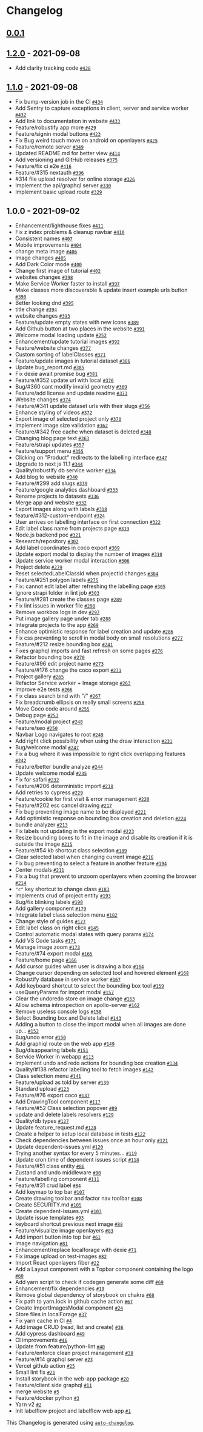 # Changelog

## [0.0.1](https://github.com/labelflow/labelflow/compare/1.2.0...0.0.1)

## [1.2.0](https://github.com/labelflow/labelflow/compare/1.1.0...1.2.0) - 2021-09-08

- Add clarity tracking code [`#428`](https://github.com/labelflow/labelflow/pull/428)
## [1.1.0](https://github.com/labelflow/labelflow/compare/1.0.0...1.1.0) - 2021-09-08

- Fix bump-version job in the CI [`#434`](https://github.com/labelflow/labelflow/pull/434)
- Add Sentry to capture exceptions in client, server and service worker [`#432`](https://github.com/labelflow/labelflow/pull/432)
- Add link to documentation in website [`#433`](https://github.com/labelflow/labelflow/pull/433)
- Feature/robustify app more [`#429`](https://github.com/labelflow/labelflow/pull/429)
- Feature/signin modal buttons [`#423`](https://github.com/labelflow/labelflow/pull/423)
- Fix Bug weird touch move on android on openlayers [`#425`](https://github.com/labelflow/labelflow/pull/425)
- Feature/remote server [`#349`](https://github.com/labelflow/labelflow/pull/349)
- Updated README.md for better view [`#414`](https://github.com/labelflow/labelflow/pull/414)
- Add versioning and GitHub releases [`#375`](https://github.com/labelflow/labelflow/pull/375)
- Feature/fix ci e2e [`#416`](https://github.com/labelflow/labelflow/pull/416)
- Feature/#315 nextauth [`#396`](https://github.com/labelflow/labelflow/pull/396)
- #314 file upload resolver for online storage [`#326`](https://github.com/labelflow/labelflow/pull/326)
- Implement the api/graphql server [`#330`](https://github.com/labelflow/labelflow/pull/330)
- Implement basic upload route [`#329`](https://github.com/labelflow/labelflow/pull/329)
## 1.0.0 - 2021-09-02

- Enhancement/lighthouse fixes [`#411`](https://github.com/labelflow/labelflow/pull/411)
- Fix z index problems & cleanup navbar [`#410`](https://github.com/labelflow/labelflow/pull/410)
- Consistent names [`#407`](https://github.com/labelflow/labelflow/pull/407)
- Mobile improvements [`#404`](https://github.com/labelflow/labelflow/pull/404)
- change meta image [`#406`](https://github.com/labelflow/labelflow/pull/406)
- Image changes [`#405`](https://github.com/labelflow/labelflow/pull/405)
- Add Dark Color mode [`#400`](https://github.com/labelflow/labelflow/pull/400)
- Change first image of tutorial [`#402`](https://github.com/labelflow/labelflow/pull/402)
- websites changes [`#398`](https://github.com/labelflow/labelflow/pull/398)
- Make Service Worker faster to install [`#397`](https://github.com/labelflow/labelflow/pull/397)
- Make classes more discoverable & update insert example urls button [`#390`](https://github.com/labelflow/labelflow/pull/390)
- Better looking dnd [`#395`](https://github.com/labelflow/labelflow/pull/395)
- title change [`#394`](https://github.com/labelflow/labelflow/pull/394)
- website changes [`#393`](https://github.com/labelflow/labelflow/pull/393)
- Feature/update empty states with new icons [`#389`](https://github.com/labelflow/labelflow/pull/389)
- Add Github button at two places in the website [`#391`](https://github.com/labelflow/labelflow/pull/391)
- Welcome modal loading update [`#252`](https://github.com/labelflow/labelflow/pull/252)
- Enhancement/update tutorial images [`#392`](https://github.com/labelflow/labelflow/pull/392)
- Feature/website changes [`#377`](https://github.com/labelflow/labelflow/pull/377)
- Custom sorting of labelClasses [`#371`](https://github.com/labelflow/labelflow/pull/371)
- Feature/update images in tutorial dataset [`#386`](https://github.com/labelflow/labelflow/pull/386)
- Update bug_report.md [`#385`](https://github.com/labelflow/labelflow/pull/385)
- Fix dexie await promise bug [`#381`](https://github.com/labelflow/labelflow/pull/381)
- Feature/#352 update url with local [`#376`](https://github.com/labelflow/labelflow/pull/376)
- Bug/#360 cant modify invalid geometry [`#369`](https://github.com/labelflow/labelflow/pull/369)
- Feature/add license and update readme [`#373`](https://github.com/labelflow/labelflow/pull/373)
- Website changes [`#374`](https://github.com/labelflow/labelflow/pull/374)
- Feature/#341 update dataset urls with their slugs [`#356`](https://github.com/labelflow/labelflow/pull/356)
- Enhance styling of videos [`#372`](https://github.com/labelflow/labelflow/pull/372)
- Export image of selected project only [`#370`](https://github.com/labelflow/labelflow/pull/370)
- Implement image size validation [`#362`](https://github.com/labelflow/labelflow/pull/362)
- Feature/#342 free cache when dataset is deleted [`#348`](https://github.com/labelflow/labelflow/pull/348)
- Changing blog page text [`#363`](https://github.com/labelflow/labelflow/pull/363)
- Feature/strapi updates [`#357`](https://github.com/labelflow/labelflow/pull/357)
- Feature/support menu [`#355`](https://github.com/labelflow/labelflow/pull/355)
- Clicking on "Product" redirects to the labelling interface [`#347`](https://github.com/labelflow/labelflow/pull/347)
- Upgrade to next js 11.1 [`#344`](https://github.com/labelflow/labelflow/pull/344)
- Quality/robustify db service worker [`#334`](https://github.com/labelflow/labelflow/pull/334)
- Add blog to website [`#340`](https://github.com/labelflow/labelflow/pull/340)
- Feature/#299 add slugs [`#339`](https://github.com/labelflow/labelflow/pull/339)
- Feature/google analytics dashboard [`#333`](https://github.com/labelflow/labelflow/pull/333)
- Rename projects to datasets [`#336`](https://github.com/labelflow/labelflow/pull/336)
- Merge app and website [`#332`](https://github.com/labelflow/labelflow/pull/332)
- Export images along with labels [`#318`](https://github.com/labelflow/labelflow/pull/318)
- feature/#312-custom-endpoint [`#324`](https://github.com/labelflow/labelflow/pull/324)
- User arrives on labelling interface on first connection [`#322`](https://github.com/labelflow/labelflow/pull/322)
- Edit label class name from projects page [`#319`](https://github.com/labelflow/labelflow/pull/319)
- Node.js backend poc [`#321`](https://github.com/labelflow/labelflow/pull/321)
- Research/repository [`#302`](https://github.com/labelflow/labelflow/pull/302)
- Add label coordinates in coco export [`#309`](https://github.com/labelflow/labelflow/pull/309)
- Update export modal to display the number of images [`#310`](https://github.com/labelflow/labelflow/pull/310)
- Update service worker modal interaction [`#306`](https://github.com/labelflow/labelflow/pull/306)
- Project delete [`#279`](https://github.com/labelflow/labelflow/pull/279)
- Reset selectedLabelClassId when projectId changes [`#304`](https://github.com/labelflow/labelflow/pull/304)
- Feature/#251 polygon labels [`#275`](https://github.com/labelflow/labelflow/pull/275)
- Fix: cannot edit label after refreshing the labelling page [`#305`](https://github.com/labelflow/labelflow/pull/305)
- Ignore strapi folder in lint job [`#303`](https://github.com/labelflow/labelflow/pull/303)
- Feature/#281 create the classes page [`#289`](https://github.com/labelflow/labelflow/pull/289)
- Fix lint issues in worker file [`#298`](https://github.com/labelflow/labelflow/pull/298)
- Remove workbox logs in dev [`#297`](https://github.com/labelflow/labelflow/pull/297)
- Put image gallery page under tab [`#288`](https://github.com/labelflow/labelflow/pull/288)
- Integrate projects to the app [`#269`](https://github.com/labelflow/labelflow/pull/269)
- Enhance optimistic response for label creation and update [`#286`](https://github.com/labelflow/labelflow/pull/286)
- Fix css preventing to scroll in modal body on small resolutions [`#277`](https://github.com/labelflow/labelflow/pull/277)
- Feature/#212 resize bounding box [`#241`](https://github.com/labelflow/labelflow/pull/241)
- Fixes graphql imports and fast refresh on some pages [`#276`](https://github.com/labelflow/labelflow/pull/276)
- Refactor bounding box [`#270`](https://github.com/labelflow/labelflow/pull/270)
- Feature/#96 edit project name [`#273`](https://github.com/labelflow/labelflow/pull/273)
- Feature/#176 change the coco export [`#271`](https://github.com/labelflow/labelflow/pull/271)
- Project gallery [`#265`](https://github.com/labelflow/labelflow/pull/265)
- Refactor Service worker + Image storage [`#263`](https://github.com/labelflow/labelflow/pull/263)
- Improve e2e tests [`#266`](https://github.com/labelflow/labelflow/pull/266)
- Fix class search bind with "/" [`#267`](https://github.com/labelflow/labelflow/pull/267)
- Fix breadcrumb ellipsis on really small screens [`#256`](https://github.com/labelflow/labelflow/pull/256)
- Move Coco code around [`#255`](https://github.com/labelflow/labelflow/pull/255)
- Debug page [`#253`](https://github.com/labelflow/labelflow/pull/253)
- Feature/modal project [`#248`](https://github.com/labelflow/labelflow/pull/248)
- Feature/seo [`#250`](https://github.com/labelflow/labelflow/pull/250)
- Navbar Logo navigates to root [`#249`](https://github.com/labelflow/labelflow/pull/249)
- Add right click possibility when using the draw interaction [`#231`](https://github.com/labelflow/labelflow/pull/231)
- Bug/welcome modal [`#247`](https://github.com/labelflow/labelflow/pull/247)
- Fix a bug where it was impossible to right click overlapping features [`#242`](https://github.com/labelflow/labelflow/pull/242)
- Feature/better bundle analyze [`#244`](https://github.com/labelflow/labelflow/pull/244)
- Update welcome modal [`#235`](https://github.com/labelflow/labelflow/pull/235)
- Fix for safari [`#232`](https://github.com/labelflow/labelflow/pull/232)
- Feature/#206 deterministic import [`#218`](https://github.com/labelflow/labelflow/pull/218)
- Add retries to cypress [`#229`](https://github.com/labelflow/labelflow/pull/229)
- Feature/cookie for first visit & error management [`#220`](https://github.com/labelflow/labelflow/pull/220)
- Feature/#202 esc cancel drawing [`#217`](https://github.com/labelflow/labelflow/pull/217)
-  Fix bug preventing image name to be displayed [`#221`](https://github.com/labelflow/labelflow/pull/221)
- Add optimistic response on bounding box creation and deletion [`#224`](https://github.com/labelflow/labelflow/pull/224)
- bundle analyzer [`#213`](https://github.com/labelflow/labelflow/pull/213)
- Fix labels not updating in the export modal [`#223`](https://github.com/labelflow/labelflow/pull/223)
- Resize bounding boxes to fit in the image and disable its creation if it is outside the image [`#215`](https://github.com/labelflow/labelflow/pull/215)
- Feature/#54 kb shortcut class selection [`#189`](https://github.com/labelflow/labelflow/pull/189)
- Clear selected label when changing current image [`#216`](https://github.com/labelflow/labelflow/pull/216)
- Fix bug preventing to select a feature in another feature [`#194`](https://github.com/labelflow/labelflow/pull/194)
- Center modals [`#211`](https://github.com/labelflow/labelflow/pull/211)
- Fix a bug that prevent to unzoom openlayers when zooming the browser [`#214`](https://github.com/labelflow/labelflow/pull/214)
- `"c"` key shortcut to change class [`#183`](https://github.com/labelflow/labelflow/pull/183)
- Implements crud of project entity [`#193`](https://github.com/labelflow/labelflow/pull/193)
- Bug/fix blinking labels [`#190`](https://github.com/labelflow/labelflow/pull/190)
- Add gallery component [`#179`](https://github.com/labelflow/labelflow/pull/179)
- Integrate label class selection menu [`#182`](https://github.com/labelflow/labelflow/pull/182)
- Change style of guides [`#177`](https://github.com/labelflow/labelflow/pull/177)
- Edit label class on right click [`#145`](https://github.com/labelflow/labelflow/pull/145)
- Control automatic modal states with query params [`#174`](https://github.com/labelflow/labelflow/pull/174)
- Add VS Code tasks [`#171`](https://github.com/labelflow/labelflow/pull/171)
- Manage image zoom [`#173`](https://github.com/labelflow/labelflow/pull/173)
- Feature/#74 export modal [`#165`](https://github.com/labelflow/labelflow/pull/165)
- Feature/home page [`#166`](https://github.com/labelflow/labelflow/pull/166)
- Add cursor guides when user is drawing a box [`#164`](https://github.com/labelflow/labelflow/pull/164)
- Change cursor depending on selected tool and hovered element [`#168`](https://github.com/labelflow/labelflow/pull/168)
- Robustify database in service worker [`#167`](https://github.com/labelflow/labelflow/pull/167)
- Add keyboard shortcut to select the bounding box tool [`#159`](https://github.com/labelflow/labelflow/pull/159)
- useQueryParams for import modal [`#157`](https://github.com/labelflow/labelflow/pull/157)
- Clear the undoredo store on image change [`#163`](https://github.com/labelflow/labelflow/pull/163)
- Allow schema introspection on apollo-server [`#162`](https://github.com/labelflow/labelflow/pull/162)
- Remove useless console logs [`#158`](https://github.com/labelflow/labelflow/pull/158)
- Select Bounding box and Delete label [`#143`](https://github.com/labelflow/labelflow/pull/143)
- Adding a button to close the import modal when all images are done up… [`#152`](https://github.com/labelflow/labelflow/pull/152)
- Bug/undo error [`#150`](https://github.com/labelflow/labelflow/pull/150)
- Add graphiql route on the web app [`#149`](https://github.com/labelflow/labelflow/pull/149)
- Bug/disappearing labels [`#151`](https://github.com/labelflow/labelflow/pull/151)
- Service Worker in webapp [`#113`](https://github.com/labelflow/labelflow/pull/113)
- Implement undo and redo actions for bounding box creation [`#134`](https://github.com/labelflow/labelflow/pull/134)
- Quality/#138 refactor labelling tool to fetch images [`#142`](https://github.com/labelflow/labelflow/pull/142)
- Class selection menu [`#141`](https://github.com/labelflow/labelflow/pull/141)
- Feature/upload as told by server [`#139`](https://github.com/labelflow/labelflow/pull/139)
- Standard upload [`#123`](https://github.com/labelflow/labelflow/pull/123)
- Feature/#76 export coco [`#137`](https://github.com/labelflow/labelflow/pull/137)
- Add DrawingTool component [`#117`](https://github.com/labelflow/labelflow/pull/117)
- Feature/#52 Class selection popover [`#89`](https://github.com/labelflow/labelflow/pull/89)
- update and delete labels resolvers [`#129`](https://github.com/labelflow/labelflow/pull/129)
- Quality/db types [`#127`](https://github.com/labelflow/labelflow/pull/127)
- Update feature_request.md [`#128`](https://github.com/labelflow/labelflow/pull/128)
- Create a helper to setup local database in tests [`#122`](https://github.com/labelflow/labelflow/pull/122)
- Check dependencies between issues once an hour only [`#121`](https://github.com/labelflow/labelflow/pull/121)
- Update dependent-issues.yml [`#120`](https://github.com/labelflow/labelflow/pull/120)
- Trying another syntax for every 5 minutes... [`#119`](https://github.com/labelflow/labelflow/pull/119)
- Update cron time of dependent issues script [`#118`](https://github.com/labelflow/labelflow/pull/118)
- Feature/#51 class entity [`#86`](https://github.com/labelflow/labelflow/pull/86)
- Zustand and undo middleware [`#90`](https://github.com/labelflow/labelflow/pull/90)
- Feature/labelling component [`#111`](https://github.com/labelflow/labelflow/pull/111)
- Feature/#31 crud label [`#84`](https://github.com/labelflow/labelflow/pull/84)
- Add keymap to top bar [`#107`](https://github.com/labelflow/labelflow/pull/107)
- Create drawing toolbar and factor nav toolbar [`#108`](https://github.com/labelflow/labelflow/pull/108)
- Create SECURITY.md [`#105`](https://github.com/labelflow/labelflow/pull/105)
- Create dependent-issues.yml [`#103`](https://github.com/labelflow/labelflow/pull/103)
- Update issue templates [`#93`](https://github.com/labelflow/labelflow/pull/93)
- keyboard shortcut previous next image [`#88`](https://github.com/labelflow/labelflow/pull/88)
- Feature/visualize image openlayers [`#83`](https://github.com/labelflow/labelflow/pull/83)
- Add import button into top bar [`#61`](https://github.com/labelflow/labelflow/pull/61)
- Image navigation [`#81`](https://github.com/labelflow/labelflow/pull/81)
- Enhancement/replace localforage with dexie [`#71`](https://github.com/labelflow/labelflow/pull/71)
- Fix image upload on test-images [`#82`](https://github.com/labelflow/labelflow/pull/82)
- Import React openlayers fiber [`#22`](https://github.com/labelflow/labelflow/pull/22)
- Add a Layout component with a Topbar component containing the logo [`#60`](https://github.com/labelflow/labelflow/pull/60)
- Add yarn script to check if codegen generate some diff [`#69`](https://github.com/labelflow/labelflow/pull/69)
- Enhancement/fix dependencies [`#19`](https://github.com/labelflow/labelflow/pull/19)
- Remove global dependency of storybook on chakra [`#68`](https://github.com/labelflow/labelflow/pull/68)
- Fix path to yarn.lock in github cache action [`#67`](https://github.com/labelflow/labelflow/pull/67)
- Create ImportImagesModal component [`#24`](https://github.com/labelflow/labelflow/pull/24)
- Store files in localForage [`#37`](https://github.com/labelflow/labelflow/pull/37)
- Fix yarn cache in CI [`#4`](https://github.com/labelflow/labelflow/pull/4)
- Add image CRUD (read, list and create) [`#36`](https://github.com/labelflow/labelflow/pull/36)
- Add cypress dashboard [`#49`](https://github.com/labelflow/labelflow/pull/49)
- CI improvements  [`#46`](https://github.com/labelflow/labelflow/pull/46)
- Update from feature/python-lint [`#40`](https://github.com/labelflow/labelflow/pull/40)
- Feature/enforce clean project management [`#38`](https://github.com/labelflow/labelflow/pull/38)
- Feature/#14 graphql server [`#23`](https://github.com/labelflow/labelflow/pull/23)
- Vercel github action [`#25`](https://github.com/labelflow/labelflow/pull/25)
- Small lint fix [`#21`](https://github.com/labelflow/labelflow/pull/21)
- Install storybook in the web-app package [`#20`](https://github.com/labelflow/labelflow/pull/20)
- Feature/client side graphql [`#11`](https://github.com/labelflow/labelflow/pull/11)
- merge website [`#5`](https://github.com/labelflow/labelflow/pull/5)
- Feature/docker python [`#3`](https://github.com/labelflow/labelflow/pull/3)
- Yarn v2 [`#2`](https://github.com/labelflow/labelflow/pull/2)
- Init labelflow project and labelflow web app [`#1`](https://github.com/labelflow/labelflow/pull/1)

This Changelog is generated using [`auto-changelog`](https://github.com/CookPete/auto-changelog).
